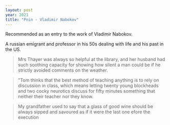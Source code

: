 ```yaml
---
layout: post
year: 2021
title: "Pnin - Vladimir Nabokov"
---
```


Recommended as an entry to the work of Vladimir Nabokov.

A russian emigrant and professor in his 50s dealing with life and his past in the US.

> Mrs Thayer was always so helpful at the library, and her husband had such soothing capacity for showing how silent a man could be if he strictly avoided comments on the weather.

> "Tom thinks that the best method of teaching anything is to rely on discussion in class, which means letting twenty young blockheads and two cocky neurotics discuss for fifty minutes something that neither their teacher nor they know.

> My grandfather used to say that a glass of good wine should be always sipped and savoured as if it were the last one efore the execution

